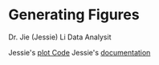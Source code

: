 Generating Figures
==============

Dr. Jie (Jessie) Li
Data Analysit


Jessie's [plot Code](Figures/plot.R)
Jessie's [documentation](Figures/plot.docx)

